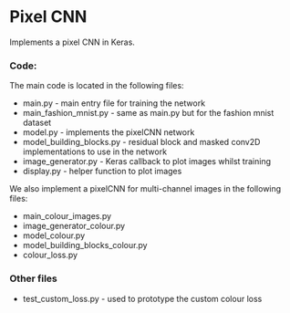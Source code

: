 # Pixel CNN

Implements a pixel CNN in Keras.

### Code:
The main code is located in the following files:
* main.py - main entry file for training the network
* main_fashion_mnist.py - same as main.py but for the fashion mnist dataset
* model.py - implements the pixelCNN network
* model_building_blocks.py - residual block and masked conv2D implementations to use in the network
* image_generator.py - Keras callback to plot images whilst training
* display.py - helper function to plot images

We also implement a pixelCNN for multi-channel images in the following files:
* main_colour_images.py
* image_generator_colour.py
* model_colour.py
* model_building_blocks_colour.py
* colour_loss.py

### Other files
* test_custom_loss.py - used to prototype the custom colour loss
